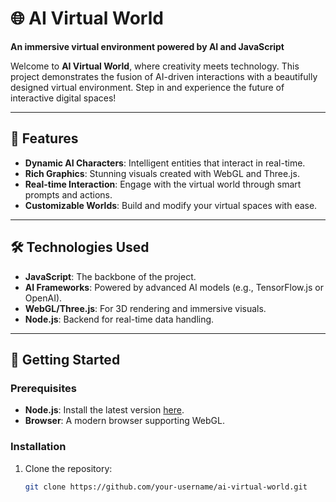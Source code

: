 # 🌐 AI Virtual World  
**An immersive virtual environment powered by AI and JavaScript**  

Welcome to **AI Virtual World**, where creativity meets technology. This project demonstrates the fusion of AI-driven interactions with a beautifully designed virtual environment. Step in and experience the future of interactive digital spaces!  

---

## 🚀 Features  
- **Dynamic AI Characters**: Intelligent entities that interact in real-time.  
- **Rich Graphics**: Stunning visuals created with WebGL and Three.js.  
- **Real-time Interaction**: Engage with the virtual world through smart prompts and actions.  
- **Customizable Worlds**: Build and modify your virtual spaces with ease.  

---

## 🛠️ Technologies Used  
- **JavaScript**: The backbone of the project.  
- **AI Frameworks**: Powered by advanced AI models (e.g., TensorFlow.js or OpenAI).  
- **WebGL/Three.js**: For 3D rendering and immersive visuals.  
- **Node.js**: Backend for real-time data handling.  

---

## 📖 Getting Started  

### Prerequisites  
- **Node.js**: Install the latest version [here](https://nodejs.org/).  
- **Browser**: A modern browser supporting WebGL.  

### Installation  
1. Clone the repository:  
   ```bash
   git clone https://github.com/your-username/ai-virtual-world.git
